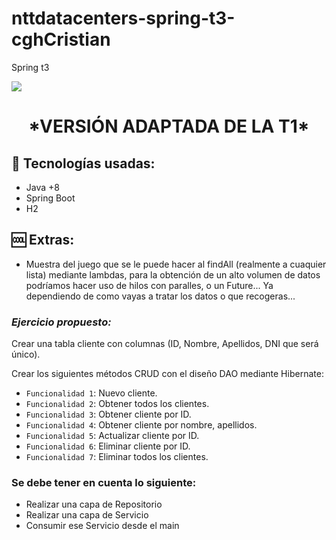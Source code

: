 # nttdatacenters-spring-t3-cghCristian
Spring t3

   <p align="left">
   <img src="https://img.shields.io/badge/STATUS-EN%20DESAROLLO-green">
   </p>
<h1 align="center">*VERSIÓN ADAPTADA DE LA T1*</h1>

<h2>🚀 Tecnologías usadas:</h2>

* Java +8
* Spring Boot
* H2

<h2>🆒 Extras:</h2>

* Muestra del juego que se le puede hacer al findAll (realmente a cuaquier lista) mediante lambdas, para la obtención de un alto volumen de datos podríamos hacer uso de hilos con paralles, o un Future... Ya dependiendo de como vayas a tratar los datos o que recogeras... 

<h3><i>Ejercicio propuesto:</i></h3>

Crear una tabla cliente con columnas (ID, Nombre, Apellidos, DNI que será único).

Crear los siguientes métodos CRUD con el diseño DAO mediante Hibernate:

- `Funcionalidad 1`: Nuevo cliente.
- `Funcionalidad 2`: Obtener todos los clientes.
- `Funcionalidad 3`: Obtener cliente por ID.
- `Funcionalidad 4`: Obtener cliente por nombre, apellidos.
- `Funcionalidad 5`: Actualizar cliente por ID.
- `Funcionalidad 6`: Eliminar cliente por ID.
- `Funcionalidad 7`: Eliminar todos los clientes.

<h3>Se debe tener en cuenta lo siguiente:</h3>

* Realizar una capa de Repositorio
* Realizar una capa de Servicio
* Consumir ese Servicio desde el main


